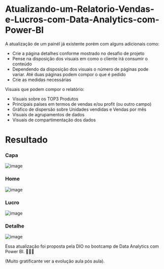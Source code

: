 # Atualizando-um-Relatorio-Vendas-e-Lucros-com-Data-Analytics-com-Power-BI

A atualização de um painél já existente porém com alguns adicionais como:

- Crie a página detalhes conforme mostrado no desafio de projeto
- Pense na disposição dos visuais em como o cliente irá consumir o conteúdo
- Dependendo da disposição dos visuais o número de páginas pode variar. Até duas páginas podem compor o que é pedido
- Crie as medidas necessárias

Visuais que podem compor o relatório:

- Visuais sobre os TOP3 Produtos
-	Principais países em termos de vendas e/ou profit (ou outro campo)
-	Gráfico de dispersão sobre Unidades vendidas e Vendas por mês
-	Visuais de agrupamentos de dados
-	Visuais de compartimentação dos dados

# Resultado

### Capa

![image](https://github.com/user-attachments/assets/7691f8ab-b840-4ff3-bf4b-705f6f2c74ec)

### Home

![image](https://github.com/user-attachments/assets/f38978cf-8579-45ce-8c42-2532d33c6616)

### Lucro

![image](https://github.com/user-attachments/assets/beba5401-4302-4f90-96ff-15f503383b68)

### Detalhe 

![image](https://github.com/user-attachments/assets/b8ae9d41-81e7-45cc-a2b1-fbf9f9a3e9f7)

Essa atualização foi proposta pela DIO no bootcamp de Data Analytics com Power BI. 💙💙💙

(Muito gratificante ver a evolução aula pós aula).
